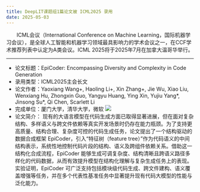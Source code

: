 ```yaml
---
title: DeepLIT课题组1篇论文被 ICML2025 录用
date: 2025-05-03
---
```

&emsp;&emsp;ICML会议（International Conference on Machine Learning，国际机器学习会议），是全球人工智能和机器学习领域最具影响力的学术会议之一，在CCF学术推荐列表中认定为A类会议。ICML 2025将于2025年7月在加拿大温哥华举行。
<!--more-->

- - - 
- 论文标题：EpiCoder: Encompassing Diversity and Complexity in Code Generation
- 录用类型：ICML2025主会长文
- 论文作者：Yaoxiang Wang+, Haoling Li+, Xin Zhang+, Jie Wu, Xiao Liu, Wenxiang Hu, Zhongxin Guo, Yangyu Huang, Ying Xin, Yujiu Yang\*, Jinsong Su\*, Qi Chen, Scarlett Li 
- 完成单位：厦门大学，清华大学，微软
![](1.jpg)
- 论文简介：
现有的大语言模型在代码生成方面已取得显著进展，但在面对复杂结构、多样语义与跨文件依赖等真实开发场景时仍存在能力瓶颈。为了支持更高质量、结构合理、复杂度可控的代码生成任务，论文提出了一个结构驱动的数据合成框架 EpiCoder，引入“特征树（feature tree）”作为代码语义的中间结构表示，系统性地控制代码片段的结构、语义及跨组件依赖关系。借助这一结构化合成流程，EpiCoder 能够生成可调复杂度、结构清晰且跨语义路径多样化的代码数据，从而有效提升模型在结构化理解与复杂生成任务上的表现。实验证明，EpiCoder 可广泛支持包括模块级代码生成、跨文件建构、语义覆盖增强等任务，并在多个代表性基准任务中显著提升现有代码大模型的性能与泛化能力。